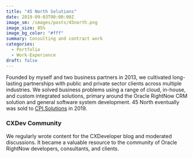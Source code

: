 ```yaml
---
title: "45 North Solutions"
date: 2019-09-03T00:00:00Z
image_sm: /images/posts/45north.png
image_size: 85%
image_bg_color: "#fff"
summary: Consulting and contract work
categories: 
  - Portfolio
  - Work-Experience
draft: false
---
```


Founded by myself and two business partners in 2013, we cultivated long-lasting partnerships with public and private sector clients across multiple industries. We solved business problems using a range of cloud, in-house, and custom integrated solutions, primary around the Oracle RightNow CRM solution and general software system development. 45 North eventually was sold to [CPI.Solutions](https://www.cpi.solutions/) in 2019.

### CXDev Community
We regularly wrote content for the CXDeveloper blog and moderated discussions. It became a valuable resource to the community of Oracle RightNow developers, consultants, and clients.
